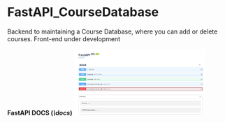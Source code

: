 # FastAPI_CourseDatabase

Backend to maintaining a Course Database, where you can add or delete courses.
Front-end under development

<strong>FastAPI DOCS (<em>\docs</em>)</strong>
<img src="images\1.png" alt="img" style="display: inline-block; margin: 0 auto; max-width: 300px">
